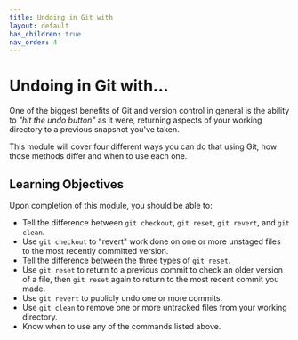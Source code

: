 ```yaml
---
title: Undoing in Git with
layout: default
has_children: true
nav_order: 4
---
```




# Undoing in Git with...

One of the biggest benefits of Git and version control in general is the ability to *"hit the undo button"* as it were, returning aspects of your working directory to a previous snapshot you've taken.

This module will cover four different ways you can do that using Git, how those methods differ and when to use each one.


## Learning Objectives

Upon completion of this module, you should be able to:

- Tell the difference between ```git checkout```, ```git reset```, ```git revert```, and ```git clean```.
- Use ```git checkout``` to "revert" work done on one or more unstaged files to the most recently committed version.
- Tell the difference between the three types of ```git reset```.
- Use ```git reset``` to return to a previous commit to check an older version of a file, then ```git reset``` again to return to the most recent commit you made.
- Use ```git revert``` to publicly undo one or more commits.
- Use ```git clean``` to remove one or more untracked files from your working directory.
- Know when to use any of the commands listed above.

